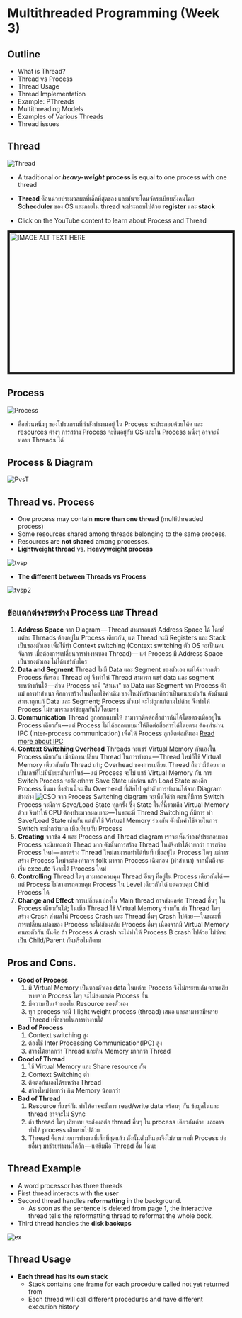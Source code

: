# Multithreaded Programming (Week 3)

## Outline
   - What is Thread?
   - Thread vs Process
   - Thread Usage
   - Thread Implementation
   - Example: PThreads
   - Multithreading Models
   - Examples of Various Threads
   - Thread issues

## Thread
![Thread](https://www.javamex.com/tutorials/threads/ThreadDiagram.png)
   - A traditional or ***heavy-weight*** **process** is equal to one process with one thread
   - **Thread** คือหน่วยประมวลผลที่เล็กที่สุดของ และมันจะโดนจัดระเบียบสังคมโดย **Schecduler** ของ OS และภายใน thread จะประกอบไปด้วย **register** และ **stack**
   
   - Click on the YouTube content to learn about Process and Thread

  <a href="https://www.youtube.com/embed/O3EyzlZxx3g
" target="_blank"><img src="https://162787-524467-raikfcquaxqncofqfm.stackpathdns.com/wp-content/uploads/youtube-logo1.jpg" 
alt="IMAGE ALT TEXT HERE" width="560" height="315" border="5" /></a>

## Process
![Process](https://i.ytimg.com/vi/bYF1XSJS8Qs/maxresdefault.jpg)   
   - คือส่วนหนึ่งๆ ของโปรแกรมที่กำลังทำงานอยู่ ใน Process จะประกอบด้วยโค้ด และ resources ต่างๆ การสร้าง Process จะขึ้นอยู่กับ OS และใน Process หนึ่งๆ อาจจะมีหลาย Threads ได้

## Process & Diagram
![PvsT](https://cdn-images-1.medium.com/max/1600/1*SQMYCFGyHdUxRBsHXvvteA.png)

## Thread vs. Process
   - One process may contain **more than one thread** (multithreaded process)
   - Some resources shared among threads belonging 
to the same process.
   - Resources are **not shared** among processes.
   - **Lightweight thread** vs. **Heavyweight process**

![tvsp](http://1.bp.blogspot.com/-WOIM5qcr-BI/UTnogFsaf6I/AAAAAAAAAFw/eYZbpVejtHw/s1600/Thread-Process.png)
   - **The different between Threads vs Process** 

![tvsp2](https://slideplayer.com/slide/6392122/22/images/14/Process+vs.+Thread+Process+Thread+Process+is+considered+heavy+weight.jpg)


## ข้อแตกต่างระหว่าง Process และ Thread
   1. **Address Space**
   จาก Diagram — Thread สามารถแชร์ Address Space ได้ โดยที่แต่ละ Threads ต้องอยู่ใน Process เดียวกัน, แต่ Thread จะมี Registers และ Stack เป็นของตัวเอง เพื่อใช้ทำ Context switching (Context switching ตัว OS จะเป็นคนจัดการ เมื่อต้องการเปลี่ยนการทำงานของ Thread)— แต่ Process มี Address Space เป็นของตัวเอง ไม่ได้แชร์กับใคร
   2. **Data and Segment**
   Thread ไม่มี Data และ Segment ของตัวเอง แต่ได้มาจากตัว Process ที่ครอบ Thread อยู่ จึงทำให้ Thread สามารถ แชร์ data และ segment ระหว่างกันได้ — ส่วน Process จะมี “สำเนา” ขอ Data และ Segment จาก Process ตัวแม่ การทำสำเนา คือการสร้างใหม่โดยใช้ค่าเดิม ของใหม่ที่สร้างมาถือว่าเป็นคนละตัวกัน ดังนั้นแม้สำเนาถูกแก้ Data และ Segment; Process ตัวแม่ จะไม่ถูกแก้ตามไปด้วย จึงทำให้ Process ไม่สามารถแชร์ข้อมูลกันได้โดยตรง
   3. **Communication**
   Thread ถูกออกแบบให้ สามารถติดต่อสื่อสารกันได้โดยตรงเมื่ออยู่ใน Process เดียวกัน — แต่ Process ไม่ได้ออกแบบมาให้ติดต่อสื่อสารได้โดยตรง ต้องทำผ่าน IPC (Inter-process communication) เพื่อให้ Process ลูกติดต่อกันเอง [Read more about IPC](https://en.wikipedia.org/wiki/Inter-process_communication)
   4. **Context Switching Overhead**
   Threads จะแชร์ Virtual Memory กันเองใน Process เดียวกัน เมื่อมีการเปลี่ยน Thread ในการทำงาน — Thread ใหม่ก็ใช้ Virtual Memory เดียวกันกับ Thread เก่า; Overhead ของการเปลี่ยน Thread ถือว่ามีน้อยมาก เป็นเลขที่ไม่มีนัยยะสักเท่าไหร่ — แต่ Process จะไม่ แชร์ Virtual Memory กัน การ Switch Process จะต้องทำการ Save State เก่าก่อน แล้ว Load State ของอีก Process ขึ้นมา ซึ่งส่วนนี้จะเป็น Overhead ที่เสียไป ดูลำดับการทำงานได้จาก Diagram ข้างล่าง
![CSO](https://cdn-images-1.medium.com/max/1600/1*y67yn_zqwILmW5nJNib3PQ.png)
จาก Process Switching diagram จะเห็นได้ว่า ตอนที่มีการ Switch Process จะมีการ Save/Load State ทุกครั้ง ซึ่ง State ในที่นี้รวมถึง Virtual Memory ด้วย จึงทำให้ CPU ต้องประมวลผลเยอะ — ในขณะที่ Thread Switching ก็มีการ ทำ Save/Load State เช่นกัน แต่มันใช้ Virtual Memory ร่วมกัน ดังนั้นค่าใช้จ่ายในการ Switch จะต่ำกว่ามาก เมื่อเทียบกับ Process
   5. **Creating**
   จากข้อ 4 และ Process and Thread diagram เราจะเห็นว่าองค์ประกอบของ Process จะมีเยอะกว่า Thead มาก ดังนั้นการสร้าง Thread ใหม่จึงทำได้ง่ายกว่า การสร้าง Process ใหม่ — การสร้าง Thread ใหม่สามารถทำได้ทันที เมื่ออยู่ใน Process ใดๆ แต่การสร้าง Process ใหม่จะต้องทำการ folk มาจาก Process เดิมก่อน (ทำสำเนา) จากนั้นถึงจะเริ่ม execute จึงจะได้ Process ใหม่
   6. **Controlling**
   Thread ใดๆ สามารถควบคุม Thread อื่นๆ ที่อยู่ใน Process เดียวกันได้ — แต่ Process ไม่สามารถควบคุม Process ใน Level เดียวกันได้ แต่ควบคุม Child Process ได้
   7.  **Change and Effect**
   การเปลี่ยนแปลงใน Main thread อาจส่งผลต่อ Thread อื่นๆ ใน Process เดียวกันได้; ในเมื่อ Thread ใช้ Virtual Memory ร่วมกัน ถ้า Thread ใดๆ สร้าง Crash ส่งผลให้ Process Crash และ Thread อื่นๆ Crash ไปด้วย — ในขณะที่ การเปลี่ยนแปลงของ Process จะไม่ส่งผลกับ Process อื่นๆ เนื่องจากมี Virtual Memory คนละตัวกัน นั้นคือ ถ้า Process A crash จะไม่ทำให้ Process B crash ไปด้วย ไม่ว่าจะเป็น Child/Parent กันหรือไม่ก็ตาม
## Pros and Cons.
   - **Good of Process**
      1. มี Virtual Memory เป็นของตัวเอง data ในแต่ละ Process จึงไม่กระทบกัน ความเสียหายจาก Process ใดๆ จะไม่ส่งผลต่อ Process อื่น
      2. มีความเป็นเจ้าของใน Resource ของตัวเอง
      3. ทุก process จะมี 1 light weight process (thread) เสมอ และสามารถมีหลาย Thread เพื่อช่วยในการทำงานได้
   - **Bad of Process** 
      1. Context switching สูง
      2. ต้องใช้ Inter Processing Communication(IPC) สูง
      3. สร้างได้ยากกว่า Thread และกิน Memory มากกว่า Thread
   - **Good of Thread**
      1. ใช้ Virtual Memory และ Share resource กัน
      2. Context Switching ต่ำ
      3. ติดต่อกันเองได้ระหว่าง Thread
      4. สร้างใหม่ง่ายกว่า กิน Memory น้อยกว่า
   -  **Bad of Thread**
      1. Resource ที่แชร์กัน ทำให้อาจจะมีการ read/write data พร้อมๆ กัน ข้อมูลในและ thread อาจจะไม่ Sync
      2. ถ้า thread ใดๆ เสียหาย จะส่งผลต่อ thread อื่นๆ ใน process เดียวกันด้วย และอาจทำให้ process เสียหายไปด้วย
      3. Thread คือหน่วยการทำงานที่เล็กที่สุดแล้ว ดังนั้นตัวมันเองจึงไม่สามารถมี Process ย่อยอื่นๆ มาช่วยทำงานได้อีก — แต่ยืมมือ Thread อื่น ได้นะ
## Thread Example
   - A word processor has three threads
   - First thread interacts with the **user**
   - Second thread handles **reformatting** in the background.
      - As soon as the sentence is deleted from page 1, the 
interactive thread tells the reformatting thread to 
reformat the whole book.
   - Third thread handles the **disk backups**

![ex](https://image.slidesharecdn.com/os-part-02-150330212852-conversion-gate01/95/processes-and-thread-ostanenbaum3e-24-638.jpg?cb=1427769057)

## Thread Usage
   - **Each thread has its own stack**
      - Stack contains one frame for each procedure called 
not yet returned from
      - Each thread will call different procedures and have 
different execution history
